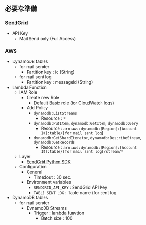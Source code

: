 ## 必要な準備

### SendGrid

- API Key
  - Mail Send only (Full Access)

### AWS

- DynamoDB tables
  - for mail sender
    - Partition key : id (String)
  - for mail sent log
    - Partition key : messageId (String)
- Lambda Function
  - IAM Role
    - Create new Role
      - Default Basic role (for CloudWatch logs)
    - Add Policy
      - `dynamodb:ListStreams`
        - Resource : `*`
      - `dynamodb:PutItem`, `dynamodb:GetItem`, `dynamodb:Query`
        - Resource : `arn:aws:dynamodb:[Region]:[Account ID]:table/[for mail sent log]`
      - `dynamodb:GetShardIterator`, `dynamodb:DescribeStream`, `dynamodb:GetRecords`
        - Resource : `arn:aws:dynamodb:[Region]:[Account ID]:table/[for mail sent log]/stream/*`
  - Layer
    - [SendGrid Python SDK](https://github.com/sendgrid/sendgrid-python)
  - Configuration
    - General
      - Timedout : 30 sec.
    - Environment variables
      - `SENDGRID_API_KEY` : SendGrid API Key
      - `TABLE_SENT_LOG` : Table name (for sent log)
- DynamoDB tables
  - for mail sender
    - DynamoDB Streams
      - Trigger : lambda funvtion
        - Batch size : 100
